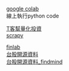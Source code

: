 [google colab](https://colab.research.google.com/notebooks/intro.ipynb)<br/>
線上執行python code

[T客幫量化投資](https://ithelp.ithome.com.tw/users/20103419/ironman)<br/>
[scrapy](https://scrapy-cookbook.readthedocs.io/zh_CN/latest/index.html)<br/>

[finlab](https://ai.finlab.tw/database)<br/>
[台股開源資料](https://www.ptt.cc/bbs/Stock/M.1569151152.A.BBF.html)<br />
[台股開源資料_findmind](https://github.com/linsamtw/FinMind)<br />


